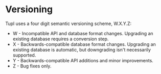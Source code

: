 Versioning
==========

Tupl uses a four digit semantic versioning scheme, W.X.Y.Z:

* W - Incompatible API and database format changes. Upgrading an existing database requires a conversion step.
* X - Backwards-compatible database format changes. Upgrading an existing database is automatic, but downgrading isn't necessarily supported.
* Y - Backwards-compatible API additions and minor improvements.
* Z - Bug fixes only.


